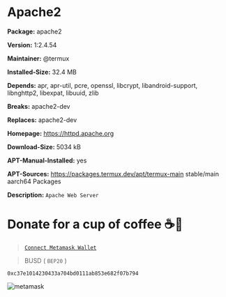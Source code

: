 # Apache2

__Package:__ apache2

__Version:__ 1:2.4.54

__Maintainer:__ @termux

__Installed-Size:__ 32.4 MB

__Depends:__ apr, apr-util, pcre, openssl, libcrypt, libandroid-support, libnghttp2, libexpat, libuuid, zlib

__Breaks:__ apache2-dev

__Replaces:__ apache2-dev

__Homepage:__ https://httpd.apache.org

__Download-Size:__ 5034 kB

__APT-Manual-Installed:__ yes

__APT-Sources:__ https://packages.termux.dev/apt/termux-main stable/main aarch64 Packages

__Description:__ `Apache Web Server`

# Donate for a cup of coffee ☕🥯

>[`Connect Metamask Wallet`](https://metamask.io/)

>BUSD ( `BEP20` )

```
0xc37e1014230433a704bd0111ab853e682f07b794
```

![metamask](https://i.ibb.co/fMLqkcm/metamask.png)
